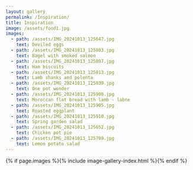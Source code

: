 ```yaml
---
layout: gallery
permalink: /Inspiration/
title: Inspiration
image: /assets/food1.jpg
images:
  - path: /assets/IMG_20241013_125647.jpg
    text: Deviled eggs
  - path: /assets/IMG_20241013_125803.jpg
    text: Bagel with smoked salmon
  - path: /assets/IMG_20241013_125807.jpg
    text: Ham biscuits
  - path: /assets/IMG_20241013_125813.jpg
    text: Lamb shanks and polenta
  - path: /assets/IMG_20241013_125839.jpg
    text: One pot wonder
  - path: /assets/IMG_20241013_125900.jpg
    text: Moroccan flat bread with lamb - labne
  - path: /assets/IMG_20241013_125905.jpg
    text: Roasted eggplant
  - path: /assets/IMG_20241013_125910.jpg
    text: Spring garden salad
  - path: /assets/IMG_20241013_125652.jpg
    text: Chicken pot pie
  - path: /assets/IMG_20241013_125709.jpg
    text: Lemon potato salad
---
```

{% if page.images %}{% include image-gallery-index.html %}{% endif %}

<!-- {% include gallery-content.html %} -->
